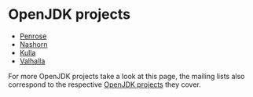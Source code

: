 # OpenJDK projects

* [Penrose](penrose.md)
* [Nashorn](nashorn.md)
* [Kulla](kulla.md)
* [Valhalla](valhalla.md)

For more OpenJDK projects take a look at this page, the mailing lists also correspond to the respective [OpenJDK projects](http://mail.openjdk.java.net/mailman/listinfo) they cover.